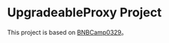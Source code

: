 # UpgradeableProxy Project

This project is based on [BNBCamp0329](https://github.com/LIYANG-UST/bnbcamp0329)。

